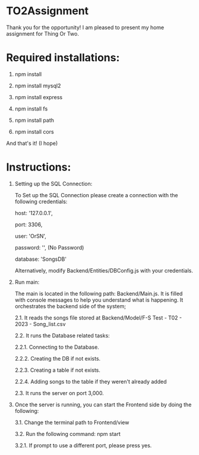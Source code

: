# TO2Assignment

Thank you for the opportunity! I am pleased to present my home assignment for Thing Or Two.

# Required installations:

1. npm install

2. npm install mysql2

3. npm install express

4. npm install fs

5. npm install path

6. npm install cors

And that's it! (I hope)

# Instructions:

1. Setting up the SQL Connection:
   
   To Set up the SQL Connection please create a connection with the following credentials:
   
   host: '127.0.0.1',
   
   port: 3306,
   
   user: 'OrSN',
   
   password: '', (No Password)
   
   database: 'SongsDB'

   Alternatively, modify Backend/Entities/DBConfig.js with your credentials.


2. Run main:
   
   The main is located in the following path: Backend/Main.js. It is filled with console messages to help you understand what is happening. It orchestrates the backend side of the system;
   
   2.1. It reads the songs file stored at Backend/Model/F-S Test - T02 - 2023 - Song_list.csv
   
   2.2. It runs the Database related tasks:
   
    2.2.1. Connecting to the Database.
   
    2.2.2. Creating the DB if not exists.
   
    2.2.3. Creating a table if not exists.
   
    2.2.4. Adding songs to the table if they weren't already added
   
   2.3. It runs the server on port 3,000.


3. Once the server is running, you can start the Frontend side by doing the following:
   
   3.1. Change the terminal path to Frontend/view
   
   3.2. Run the following command: npm start
   
    3.2.1. If prompt to use a different port, please press yes.


    
